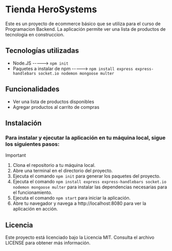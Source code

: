 # Tienda HeroSystems
Este es un proyecto de ecommerce básico que se utiliza para el curso de Programacion Backend. La aplicación permite ver una lista de productos de tecnologia en construccion.

## Tecnologías utilizadas
- Node.JS   ----->  `npm init` 
- Paquetes a instalar de npm   ----->  `npm install express express-handlebars socket.io nodemon mongoose multer`

## Funcionalidades
- Ver una lista de productos disponibles
- Agregar productos al carrito de compras
<!-- - Ver el carrito de compras
- Realizar una orden de compra -->

## Instalación

### Para instalar y ejecutar la aplicación en tu máquina local, sigue los siguientes pasos:

> [!IMPORTANT]
> 1. Clona el repositorio a tu máquina local.
> 2. Abre una terminal en el directorio del proyecto.
> 3. Ejecuta el comando `npm init` para generar los paquetes del proyecto.
> 4. Ejecuta el comando `npm install express express-handlebars socket.io nodemon mongoose multer` para instalar las dependencias necesarias para el funcionamiento.
> 5. Ejecuta el comando `npm start`  para iniciar la aplicación.
> 7. Abre tu navegador y navega a http://localhost:8080 para ver la aplicación en acción.

## Licencia
Este proyecto está licenciado bajo la Licencia MIT. Consulta el archivo LICENSE para obtener más información.
